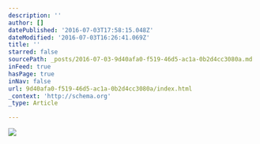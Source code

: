 ```yaml
---
description: ''
author: []
datePublished: '2016-07-03T17:58:15.048Z'
dateModified: '2016-07-03T16:26:41.069Z'
title: ''
starred: false
sourcePath: _posts/2016-07-03-9d40afa0-f519-46d5-ac1a-0b2d4cc3080a.md
inFeed: true
hasPage: true
inNav: false
url: 9d40afa0-f519-46d5-ac1a-0b2d4cc3080a/index.html
_context: 'http://schema.org'
_type: Article

---
```

![](https://the-grid-user-content.s3-us-west-2.amazonaws.com/83175d44-9b67-437e-9929-3880b7abce82.jpg)